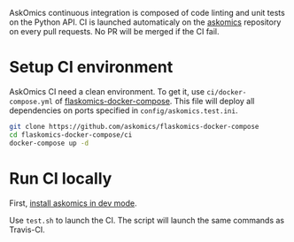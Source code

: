 AskOmics continuous integration is composed of code linting and unit tests on the Python API. CI is launched automaticaly on the [askomics](https://github.com/askomics/flaskomics) repository on every pull requests. No PR will be merged if the CI fail.


# Setup CI environment

AskOmics CI need a clean environment. To get it, use `ci/docker-compose.yml` of [flaskomics-docker-compose](https://github.com/askomics/flaskomics-docker-compose). This file will deploy all dependencies on ports specified in `config/askomics.test.ini`.

```bash
git clone https://github.com/askomics/flaskomics-docker-compose
cd flaskomics-docker-compose/ci
docker-compose up -d
```

# Run CI locally

First, [install askomics in dev mode](/dev-deployment/#install-askomics).


Use `test.sh` to launch the CI. The script will launch the same commands as Travis-CI.
